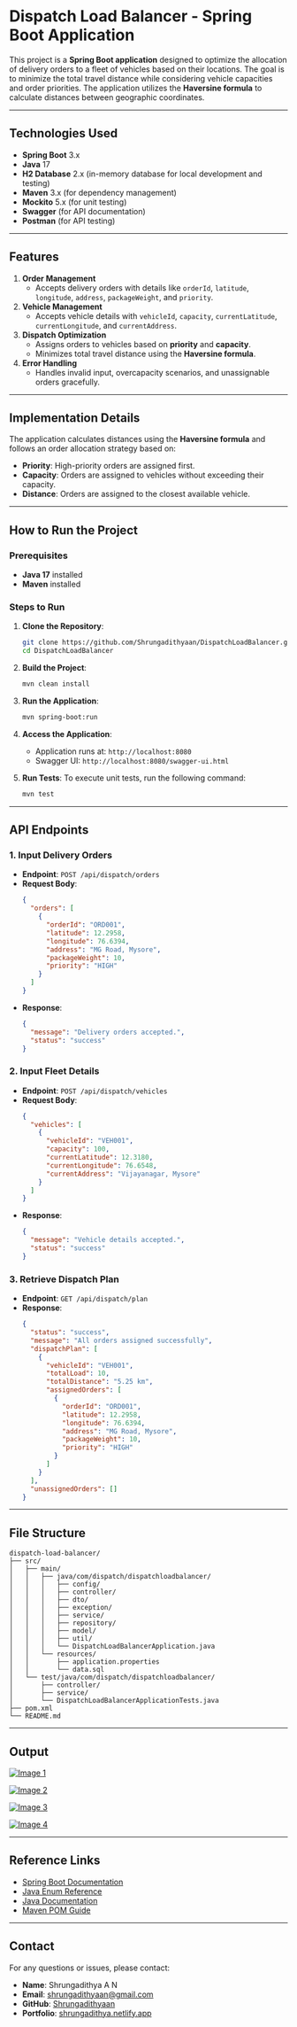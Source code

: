 # Dispatch Load Balancer - Spring Boot Application



This project is a **Spring Boot application** designed to optimize the allocation of delivery orders to a fleet of vehicles based on their locations. The goal is to minimize the total travel distance while considering vehicle capacities and order priorities. The application utilizes the **Haversine formula** to calculate distances between geographic coordinates.

---

## **Technologies Used**
- **Spring Boot** 3.x
- **Java** 17
- **H2 Database** 2.x (in-memory database for local development and testing)
- **Maven** 3.x (for dependency management)
- **Mockito** 5.x (for unit testing)
- **Swagger** (for API documentation)
- **Postman** (for API testing)

---

## **Features**
1. **Order Management**
   - Accepts delivery orders with details like `orderId`, `latitude`, `longitude`, `address`, `packageWeight`, and `priority`.
2. **Vehicle Management**
   - Accepts vehicle details with `vehicleId`, `capacity`, `currentLatitude`, `currentLongitude`, and `currentAddress`.
3. **Dispatch Optimization**
   - Assigns orders to vehicles based on **priority** and **capacity**.
   - Minimizes total travel distance using the **Haversine formula**.
4. **Error Handling**
   - Handles invalid input, overcapacity scenarios, and unassignable orders gracefully.

---

## **Implementation Details**

The application calculates distances using the **Haversine formula** and follows an order allocation strategy based on:
- **Priority**: High-priority orders are assigned first.
- **Capacity**: Orders are assigned to vehicles without exceeding their capacity.
- **Distance**: Orders are assigned to the closest available vehicle.

---

## **How to Run the Project**

### **Prerequisites**
- **Java 17** installed
- **Maven** installed

### **Steps to Run**
1. **Clone the Repository**:
   ```bash
   git clone https://github.com/Shrungadithyaan/DispatchLoadBalancer.git
   cd DispatchLoadBalancer
   ```

2. **Build the Project**:
   ```bash
   mvn clean install
   ```

3. **Run the Application**:
   ```bash
   mvn spring-boot:run
   ```

4. **Access the Application**:
   - Application runs at: `http://localhost:8080`
   - Swagger UI: `http://localhost:8080/swagger-ui.html`

5. **Run Tests**:
   To execute unit tests, run the following command:
   
   ```bash
   mvn test
   ```
---

## **API Endpoints**

### **1. Input Delivery Orders**
- **Endpoint**: `POST /api/dispatch/orders`
- **Request Body**:
  ```json
  {
    "orders": [
      {
        "orderId": "ORD001",
        "latitude": 12.2958,
        "longitude": 76.6394,
        "address": "MG Road, Mysore",
        "packageWeight": 10,
        "priority": "HIGH"
      }
    ]
  }
  ```
- **Response**:
  ```json
  {
    "message": "Delivery orders accepted.",
    "status": "success"
  }
  ```

### **2. Input Fleet Details**
- **Endpoint**: `POST /api/dispatch/vehicles`
- **Request Body**:
  ```json
  {
    "vehicles": [
      {
        "vehicleId": "VEH001",
        "capacity": 100,
        "currentLatitude": 12.3180,
        "currentLongitude": 76.6548,
        "currentAddress": "Vijayanagar, Mysore"
      }
    ]
  }
  ```
- **Response**:
  ```json
  {
    "message": "Vehicle details accepted.",
    "status": "success"
  }
  ```

### **3. Retrieve Dispatch Plan**
- **Endpoint**: `GET /api/dispatch/plan`
- **Response**:
  ```json
  {
    "status": "success",
    "message": "All orders assigned successfully",
    "dispatchPlan": [
      {
        "vehicleId": "VEH001",
        "totalLoad": 10,
        "totalDistance": "5.25 km",
        "assignedOrders": [
          {
            "orderId": "ORD001",
            "latitude": 12.2958,
            "longitude": 76.6394,
            "address": "MG Road, Mysore",
            "packageWeight": 10,
            "priority": "HIGH"
          }
        ]
      }
    ],
    "unassignedOrders": []
  }
  ```

---

## **File Structure**
```
dispatch-load-balancer/
├── src/
│   ├── main/
│   │   ├── java/com/dispatch/dispatchloadbalancer/
│   │   │   ├── config/
│   │   │   ├── controller/
│   │   │   ├── dto/
│   │   │   ├── exception/
│   │   │   ├── service/
│   │   │   ├── repository/
│   │   │   ├── model/
│   │   │   ├── util/
│   │   │   └── DispatchLoadBalancerApplication.java
│   │   └── resources/
│   │       ├── application.properties
│   │       └── data.sql
│   └── test/java/com/dispatch/dispatchloadbalancer/
│       ├── controller/
│       ├── service/
│       └── DispatchLoadBalancerApplicationTests.java
├── pom.xml
└── README.md
```



---

## **Output**


[![Image 1](https://github.com/Shrungadithyaan/DispatchLoadBalancer/blob/main/output_IMG/1c.png?raw=true)](https://github.com/Shrungadithyaan/DispatchLoadBalancer/blob/main/output_IMG/1c.png?raw=true)

[![Image 2](https://github.com/Shrungadithyaan/DispatchLoadBalancer/blob/main/output_IMG/2c.png?raw=true)](https://github.com/Shrungadithyaan/DispatchLoadBalancer/blob/main/output_IMG/2c.png?raw=true)

[![Image 3](https://github.com/Shrungadithyaan/DispatchLoadBalancer/blob/main/output_IMG/3c.png?raw=true)](https://github.com/Shrungadithyaan/DispatchLoadBalancer/blob/main/output_IMG/3c.png?raw=true)

[![Image 4](https://github.com/Shrungadithyaan/DispatchLoadBalancer/blob/main/output_IMG/5c.png?raw=true)](https://github.com/Shrungadithyaan/DispatchLoadBalancer/blob/main/output_IMG/5c.png?raw=true)

---

## **Reference Links**
- [Spring Boot Documentation](https://docs.spring.io/spring-boot/index.html)
- [Java Enum Reference](https://www.w3schools.com/java/ref_keyword_enum.asp)
- [Java Documentation](https://www.tutorialspoint.com/java/java_documentation.htm)
- [Maven POM Guide](https://maven.apache.org/pom.html)

---

## **Contact**
For any questions or issues, please contact:

- **Name**: Shrungadithya A N
- **Email**: shrungadithyaan@gmail.com
- **GitHub**: [Shrungadithyaan](https://github.com/Shrungadithyaan)
- **Portfolio**: [shrungadithya.netlify.app](https://shrungadithya.netlify.app/)

